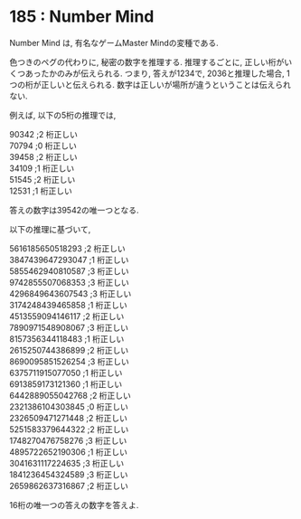 # 185 : Number Mind

Number Mind は, 有名なゲームMaster Mindの変種である.

色つきのペグの代わりに, 秘密の数字を推理する. 推理するごとに, 正しい桁がいくつあったかのみが伝えられる. つまり, 答えが1234で, 2036と推理した場合, 1つの桁が正しいと伝えられる. 数字は正しいが場所が違うということは伝えられない.

例えば, 以下の5桁の推理では,

90342 ;2 桁正しい  
70794 ;0 桁正しい  
39458 ;2 桁正しい  
34109 ;1 桁正しい  
51545 ;2 桁正しい  
12531 ;1 桁正しい

答えの数字は39542の唯一つとなる.

以下の推理に基づいて,

5616185650518293 ;2 桁正しい  
3847439647293047 ;1 桁正しい  
5855462940810587 ;3 桁正しい  
9742855507068353 ;3 桁正しい  
4296849643607543 ;3 桁正しい  
3174248439465858 ;1 桁正しい  
4513559094146117 ;2 桁正しい  
7890971548908067 ;3 桁正しい  
8157356344118483 ;1 桁正しい  
2615250744386899 ;2 桁正しい  
8690095851526254 ;3 桁正しい  
6375711915077050 ;1 桁正しい  
6913859173121360 ;1 桁正しい  
6442889055042768 ;2 桁正しい  
2321386104303845 ;0 桁正しい  
2326509471271448 ;2 桁正しい  
5251583379644322 ;2 桁正しい  
1748270476758276 ;3 桁正しい  
4895722652190306 ;1 桁正しい  
3041631117224635 ;3 桁正しい  
1841236454324589 ;3 桁正しい  
2659862637316867 ;2 桁正しい

16桁の唯一つの答えの数字を答えよ.

